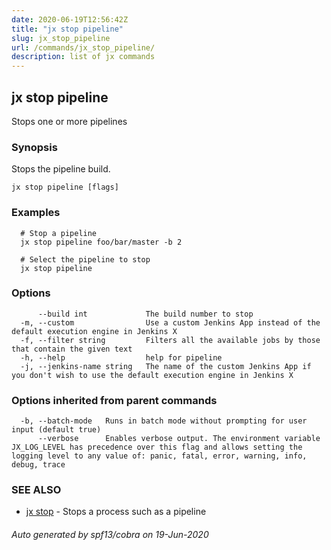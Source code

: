 ```yaml
---
date: 2020-06-19T12:56:42Z
title: "jx stop pipeline"
slug: jx_stop_pipeline
url: /commands/jx_stop_pipeline/
description: list of jx commands
---
```

## jx stop pipeline

Stops one or more pipelines

### Synopsis

Stops the pipeline build.

```
jx stop pipeline [flags]
```

### Examples

```
  # Stop a pipeline
  jx stop pipeline foo/bar/master -b 2
  
  # Select the pipeline to stop
  jx stop pipeline
```

### Options

```
      --build int             The build number to stop
  -m, --custom                Use a custom Jenkins App instead of the default execution engine in Jenkins X
  -f, --filter string         Filters all the available jobs by those that contain the given text
  -h, --help                  help for pipeline
  -j, --jenkins-name string   The name of the custom Jenkins App if you don't wish to use the default execution engine in Jenkins X
```

### Options inherited from parent commands

```
  -b, --batch-mode   Runs in batch mode without prompting for user input (default true)
      --verbose      Enables verbose output. The environment variable JX_LOG_LEVEL has precedence over this flag and allows setting the logging level to any value of: panic, fatal, error, warning, info, debug, trace
```

### SEE ALSO

* [jx stop](/commands/jx_stop/)	 - Stops a process such as a pipeline

###### Auto generated by spf13/cobra on 19-Jun-2020
